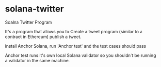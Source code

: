 # solana-twitter
Soalna Twitter Program

It's a program that allows you to Create a tweet program (similar to a contract in Ethereum) publish a tweet.

 install Anchor Solana,
 run 'Anchor test'
 and the test cases should pass
 
Anchor test runs it's own local Solana validator so you shouldn't be running a validator in the same machine.
